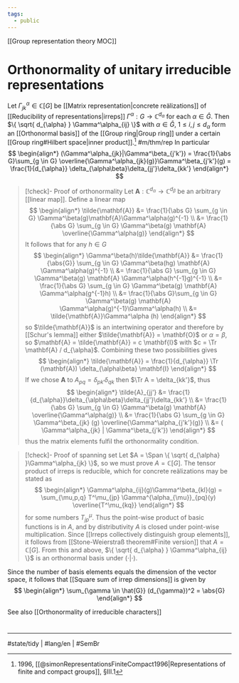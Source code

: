 ```yaml
---
tags:
  - public
---
```

[[Group representation theory MOC]]
# Orthonormality of unitary irreducible representations

Let $\Gamma^\alpha_{jk} \in \mathbb{C}[G]$ be [[Matrix representation|concrete reälizations]] of [[Reducibility of representations|irreps]] $\Gamma^\alpha : G \to \mathbb{C}^{d_{\alpha}}$ for each $\alpha \in \hat{G}$.
Then $\{ \sqrt{ d_{\alpha} } \Gamma^\alpha_{ij} \}$ with $\alpha \in \hat{G}$, $1 \leq i,j \leq d_{\alpha}$ form an [[Orthonormal basis]] of the [[Group ring|Group ring]] under a certain [[Group ring#Hilbert space|inner product]].[^sim] #m/thm/rep 
In particular
$$
\begin{align*}
(\Gamma^\alpha_{jk}|\Gamma^\beta_{j'k'}) = \frac{1}{\abs G}\sum_{g \in G} \overline{\Gamma^\alpha_{jk}(g)}\Gamma^\beta_{j'k'}(g) = \frac{1}{d_{\alpha}} \delta_{\alpha\beta}\delta_{jj'}\delta_{kk'}
\end{align*}
$$

[^sim]: 1996, [[@simonRepresentationsFiniteCompact1996|Representations of finite and compact groups]], §III.1

> [!check]- Proof of orthonormality
> Let $\mathbf{A} : \mathbb{C}^{d_{\alpha}} \to \mathbb{C}^{d_{\beta}}$ be an arbitrary [[linear map]].
> Define a linear map
> $$
> \begin{align*}
> \tilde{\mathbf{A}} &= \frac{1}{\abs G} \sum_{g \in G} \Gamma^\beta(g)\mathbf{A}\Gamma^\alpha(g)^{-1} \\
> &= \frac{1}{\abs G} \sum_{g \in G} \Gamma^\beta(g) \mathbf{A} \overline{\Gamma^\alpha(g)}
> \end{align*}
> $$
> It follows that for any $h \in G$
> $$
> \begin{align*}
> \Gamma^\beta(h)\tilde{\mathbf{A}} &= \frac{1}{\abs{G}} \sum_{g \in G} \Gamma^\beta(hg) \mathbf{A} \Gamma^\alpha(g)^{-1} \\
> &= \frac{1}{\abs G} \sum_{g \in G} \Gamma^\beta(g) \mathbf{A} \Gamma^\alpha(h^{-1}g)^{-1} \\
> &= \frac{1}{\abs G} \sum_{g \in G} \Gamma^\beta(g) \mathbf{A} \Gamma^\alpha(g^{-1}h) \\
> &= \frac{1}{\abs G}\sum_{g \in G} \Gamma^\beta(g) \mathbf{A} \Gamma^\alpha(g)^{-1}\Gamma^\alpha(h) \\
> &= \tilde{\mathbf{A}}\Gamma^\alpha (h)
> \end{align*}
> $$
> so $\tilde{\mathbf{A}}$ is an intertwining operator
> and therefore by [[Schur's lemma]] either $\tilde{\mathbf{A}} = \mathbf{O}$ or $\alpha=\beta$,
> so $\mathbf{A} = \tilde{\mathbf{A}} = c \mathbf{I}$ with $c = \Tr \mathbf{A} / d_{\alpha}$.
> Combining these two possibilities gives
> $$
> \begin{align*}
> \tilde{\mathbf{A}} = \frac{1}{d_{\alpha}} \Tr (\mathbf{A}) \delta_{\alpha\beta} \mathbf{I}
> \end{align*}
> $$
> If we chose $\mathbf{A}$ to  $A_{pq} = \delta_{pk'}\delta_{qk}$ then $\Tr A = \delta_{kk'}$, thus
> $$
> \begin{align*}
> \tilde{A}_{jj'} &= \frac{1}{d_{\alpha}}\delta_{\alpha\beta}\delta_{jj'}\delta_{kk'} \\
> &= \frac{1}{\abs G} \sum_{g \in G} \Gamma^\beta(g) \mathbf{A} \overline{\Gamma^\alpha(g)} \\
> &= \frac{1}{\abs G} \sum_{g \in G} \Gamma^\beta_{jk} (g) \overline{\Gamma^\alpha_{j'k'}(g)} \\
> &= ( \Gamma^\alpha_{jk} | \Gamma^\beta_{j'k'})
> \end{align*}
> $$
> thus the matrix elements fulfil the orthonormality condition.
 <span class="QED"/>

> [!check]- Proof of spanning set
> Let $A = \Span \{ \sqrt{ d_{\alpha} }\Gamma^\alpha_{jk} \}$, so we must prove $A = \mathbb{C}[G]$.
> The tensor product of irreps is reducible, which for concrete reälizations may be stated as
> $$
> \begin{align*}
> \Gamma^\alpha_{ij}(g)\Gamma^\beta_{kl}(g) = \sum_{\mu,p,q} T^\mu_{jp} \Gamma^{\alpha_{\mu}}_{pq}(y) \overline{T^\mu_{kq}}
> \end{align*}
> $$
> for some numbers $T^\mu_{jp}$.
> Thus the point-wise product of basic functions is in $A$,
> and by distributivity $A$ is closed under point-wise multiplication.
> Since [[Irreps collectively distinguish group elements]],
> it follows from [[Stone-Weierstraß theorem#Finite version]] that $A = \mathbb{C}[G]$.
> From this and above, $\{ \sqrt{ d_{\alpha} } \Gamma^\alpha_{ij} \}$ is an orthonormal basis under $(\cdot|\cdot)$.
> <span class="QED"/>

Since the number of basis elements equals the dimension of the vector space, it follows that [[Square sum of irrep dimensions]] is given by
$$
\begin{align*}
\sum_{\gamma \in \hat{G}} (d_{\gamma})^2 = \abs{G}
\end{align*}
$$


See also [[Orthonormality of irreducible characters]]

#
---
#state/tidy | #lang/en | #SemBr 
